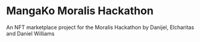 # MangaKo Moralis Hackathon

An NFT marketplace project for the Moralis Hackathon by Danijel, Elcharitas and Daniel Williams